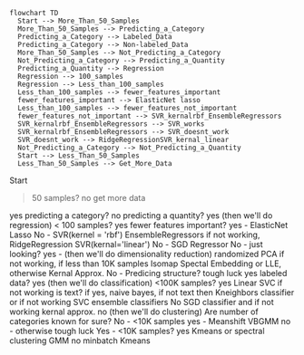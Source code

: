 ```mermaid
flowchart TD
  Start --> More_Than_50_Samples
  More_Than_50_Samples --> Predicting_a_Category
  Predicting_a_Category --> Labeled_Data
  Predicting_a_Category --> Non-labeled_Data
  More_Than_50_Samples --> Not_Predicting_a_Category
  Not_Predicting_a_Category --> Predicting_a_Quantity
  Predicting_a_Quantity --> Regression
  Regression --> 100_samples
  Regression --> Less_than_100_samples
  Less_than_100_samples --> fewer_features_important
  fewer_features_important --> ElasticNet lasso
  Less_than_100_samples --> fewer_features_not_important
  fewer_features_not_important --> SVR_kernalrbf_EnsembleRegressors
  SVR_kernalrbf_EnsembleRegressors --> SVR_works
  SVR_kernalrbf_EnsembleRegressors --> SVR_doesnt_work
  SVR_doesnt_work --> RidgeRegressionSVR_kernal_linear
  Not_Predicting_a_Category --> Not_Predicting_a_Quantity
  Start --> Less_Than_50_Samples
  Less_Than_50_Samples --> Get_More_Data
```




Start
>50 samples?
  no get more data

  yes predicting a category?
    no predicting a quantity?
      yes (then we'll do regression) < 100 samples?
        yes fewer features important?
          yes - ElasticNet Lasso
          No - SVR(kernel = 'rbf') EnsembleRegressors if not working, RidgeRegression SVR(kernal='linear')
        No - SGD Regressor
      No - just looking?
        yes - (then we'll do dimensionality reduction) randomized PCA if not working, if less than 10K samples Isomap Spectal Embedding or LLE, otherwise Kernal Approx.
        No - Predicing structure? tough luck
    yes labeled data?
      yes (then we'll do classification) <100K samples?
        yes Linear SVC if not working is text? if yes, naive bayes, if not text then Kneighbors classifier or if not working SVC ensemble classifiers
        No SGD classifier and if not working kernal approx.
      no (then we'll do clustering) Are number of categories known for sure?
        No - <10K samples 
          yes - Meanshift VBGMM
          no - otherwise tough luck
        Yes - <10K samples?
          yes Kmeans or spectral clustering GMM
          no  minbatch Kmeans
  
